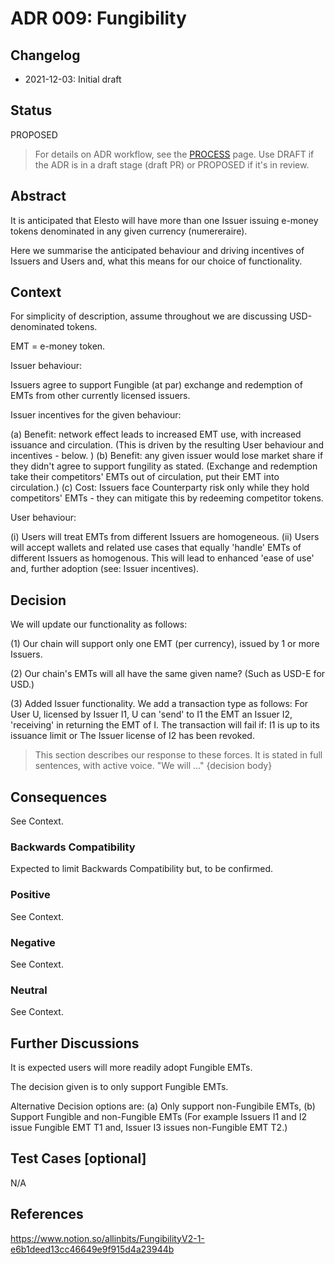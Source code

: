 # ADR 009: Fungibility

## Changelog

- 2021-12-03: Initial draft

## Status

PROPOSED

> For details on ADR workflow, see the [PROCESS](./PROCESS.md#adr-status) page.
> Use DRAFT if the ADR is in a draft stage (draft PR) or PROPOSED if it's in review.

## Abstract

It is anticipated that Elesto will have more than one Issuer issuing e-money tokens denominated in any given currency (numereraire).

Here we summarise the anticipated behaviour and driving incentives of Issuers and Users and, what this means for our choice of functionality.

## Context

For simplicity of description, assume throughout we are discussing USD-denominated tokens.

EMT = e-money token.

Issuer behaviour:

Issuers agree to support Fungible (at par) exchange and redemption of EMTs from other currently licensed issuers.

Issuer incentives for the given behaviour: 

(a) Benefit: network effect leads to increased EMT use, with increased issuance and circulation.
    (This is driven by the resulting User behaviour and incentives - below. )
(b) Benefit: any given issuer would lose market share if they didn't agree to support fungility as stated.
    (Exchange and redemption take their competitors' EMTs out of circulation, put their EMT into circulation.)
(c) Cost: Issuers face Counterparty risk only while they hold competitors' EMTs - they can mitigate this by redeeming competitor tokens.

User behaviour:

(i) Users will treat EMTs from different Issuers are homogeneous.
(ii) Users will accept wallets and related use cases that equally 'handle' EMTs of different Issuers as homogenous.
     This will lead to enhanced 'ease of use' and, further adoption (see: Issuer incentives).

## Decision

We will update our functionality as follows:

(1) Our chain will support only one EMT (per currency), issued by 1 or more Issuers.

(2) Our chain's EMTs will all have the same given name? (Such as USD-E for USD.)

(3) Added Issuer functionality.
    We add a transaction type as follows:
        For User U, licensed by Issuer I1, U can 'send' to I1 the EMT an Issuer I2, 'receiving' in returning the EMT of I.
    The transaction will fail if:
        I1 is up to its issuance limit or
        The Issuer license of I2 has been revoked.

> This section describes our response to these forces. It is stated in full sentences, with active voice. "We will ..."
> {decision body}

## Consequences

See Context.

### Backwards Compatibility

Expected to limit Backwards Compatibility but, to be confirmed.

### Positive

See Context.

### Negative

See Context.

### Neutral

See Context.

## Further Discussions

It is expected users will more readily adopt Fungible EMTs.

The decision given is to only support Fungible EMTs.

Alternative Decision options are:
(a) Only support non-Fungibile EMTs,
(b) Support Fungible and non-Fungible EMTs
    (For example Issuers I1 and I2 issue Fungible EMT T1 and, Issuer I3 issues non-Fungible EMT T2.)

## Test Cases [optional]

N/A

## References

https://www.notion.so/allinbits/FungibilityV2-1-e6b1deed13cc46649e9f915d4a23944b
